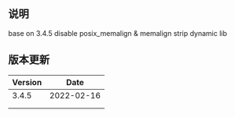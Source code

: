 ## 说明
base on 3.4.5
disable posix_memalign & memalign
strip dynamic lib


## 版本更新

| Version | Date       |
| ------- | ---------- |
| 3.4.5   | 2022-02-16 |
|         |            |
|         |            |

